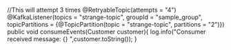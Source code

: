 //This will attempt 3 times
@RetryableTopic(attempts = "4")
@KafkaListener(topics = "strange-topic", groupId = "sample_group", topicPartitions = {@TopicPartition(topic = "strange-topic", partitions = "2")})
public void consumeEvents(Customer customer){
    log.info("Consumer received message: {} ",customer.toString());
}